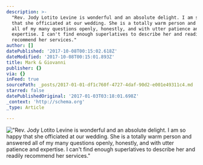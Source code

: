 ```yaml
---
description: >-
  "Rev. Jody Lotito Levine is wonderful and an absolute delight. I am so happy
  that she officiated at our wedding. She is a totally warm person and answered
  all of my many questions openly, honestly, and with utter patience and
  expertise. I can't find enough superlatives to describe her and readily
  recommend her services."
author: []
datePublished: '2017-10-08T00:15:02.618Z'
dateModified: '2017-10-08T00:15:01.893Z'
title: Mark & Giovanni
publisher: {}
via: {}
inFeed: true
sourcePath: _posts/2017-01-01-df1c760f-4727-4daf-90d2-e001e49311c4.md
starred: false
datePublishedOriginal: '2017-01-03T03:18:01.698Z'
_context: 'http://schema.org'
_type: Article

---
```

!["Rev. Jody Lotito Levine is wonderful and an absolute delight. I am so happy that she officiated at our wedding. She is a totally warm person and answered all of my many questions openly, honestly, and with utter patience and expertise. I can't find enough superlatives to describe her and readily recommend her services."](https://the-grid-user-content.s3-us-west-2.amazonaws.com/ab5b2b95-7c55-433b-b4e7-aa62d582c6c6.jpg)
